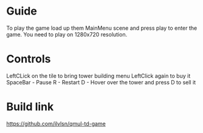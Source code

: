 # Guide

To play the game load up them MainMenu scene and press play to enter the game. You need to play on 1280x720 resolution.

# Controls

LeftCLick on the tile to bring tower building menu
LeftClick again to buy it
SpaceBar - Pause
R - Restart
D - Hover over the tower and press D to sell it

# Build link
https://github.com/ilvlsn/qmul-td-game
